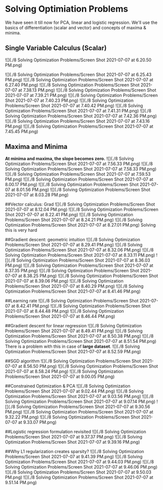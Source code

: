 # Solving Optimiation Problems
<script src="https://code.jquery.com/jquery-3.6.0.min.js" ></script>
<script src="../toc.js" ></script>
<div id='toc'></div>


We have seen it till now for PCA, linear and logistic regression. We'll use the basics of differentiation (scalar and vector) and concepts of maxima & minima.


## Single Variable Calculus (Scalar)

![](./8 Solving Optimization Problems/Screen Shot 2021-07-07 at 6.20.50 PM.png)

![](./8 Solving Optimization Problems/Screen Shot 2021-07-07 at 6.25.43 PM.png)
![](./8 Solving Optimization Problems/Screen Shot 2021-07-07 at 6.27.40 PM.png)
![](./8 Solving Optimization Problems/Screen Shot 2021-07-07 at 7.38.13 PM.png)
![](./8 Solving Optimization Problems/Screen Shot 2021-07-07 at 7.39.21 PM.png)
![](./8 Solving Optimization Problems/Screen Shot 2021-07-07 at 7.40.23 PM.png)
![](./8 Solving Optimization Problems/Screen Shot 2021-07-07 at 7.40.42 PM.png)
![](./8 Solving Optimization Problems/Screen Shot 2021-07-07 at 7.41.31 PM.png)
![](./8 Solving Optimization Problems/Screen Shot 2021-07-07 at 7.42.36 PM.png)
![](./8 Solving Optimization Problems/Screen Shot 2021-07-07 at 7.43.16 PM.png)
![](./8 Solving Optimization Problems/Screen Shot 2021-07-07 at 7.45.45 PM.png)

## Maxima and Minima

**At minima and maxima, the slope becomes zero.**
![](./8 Solving Optimization Problems/Screen Shot 2021-07-07 at 7.56.33 PM.png)
![](./8 Solving Optimization Problems/Screen Shot 2021-07-07 at 7.58.33 PM.png)
![](./8 Solving Optimization Problems/Screen Shot 2021-07-07 at 7.59.53 PM.png)
![](./8 Solving Optimization Problems/Screen Shot 2021-07-07 at 8.00.17 PM.png)
![](./8 Solving Optimization Problems/Screen Shot 2021-07-07 at 8.01.56 PM.png)
![](./8 Solving Optimization Problems/Screen Shot 2021-07-07 at 8.03.28 PM.png)

##Vector calculus: Grad
![](./8 Solving Optimization Problems/Screen Shot 2021-07-07 at 8.12.04 PM.png)
![](./8 Solving Optimization Problems/Screen Shot 2021-07-07 at 8.22.41 PM.png)
![](./8 Solving Optimization Problems/Screen Shot 2021-07-07 at 8.24.21 PM.png)
![](./8 Solving Optimization Problems/Screen Shot 2021-07-07 at 8.27.01 PM.png)
Solving this is very hard

##Gradient descent: geometric intuition
![](./8 Solving Optimization Problems/Screen Shot 2021-07-07 at 8.29.41 PM.png)
![](./8 Solving Optimization Problems/Screen Shot 2021-07-07 at 8.32.06 PM.png)
![](./8 Solving Optimization Problems/Screen Shot 2021-07-07 at 8.33.11 PM.png)
![](./8 Solving Optimization Problems/Screen Shot 2021-07-07 at 8.36.03 PM.png)
![](./8 Solving Optimization Problems/Screen Shot 2021-07-07 at 8.37.35 PM.png)
![](./8 Solving Optimization Problems/Screen Shot 2021-07-07 at 8.38.25 PM.png)
![](./8 Solving Optimization Problems/Screen Shot 2021-07-07 at 8.39.06 PM.png)
![](./8 Solving Optimization Problems/Screen Shot 2021-07-07 at 8.40.29 PM.png)
![](./8 Solving Optimization Problems/Screen Shot 2021-07-07 at 8.41.46 PM.png)

##Learning rate
![](./8 Solving Optimization Problems/Screen Shot 2021-07-07 at 8.42.41 PM.png)
![](./8 Solving Optimization Problems/Screen Shot 2021-07-07 at 8.44.48 PM.png)
![](./8 Solving Optimization Problems/Screen Shot 2021-07-07 at 8.46.44 PM.png)

##Gradient descent for linear regression
![](./8 Solving Optimization Problems/Screen Shot 2021-07-07 at 8.49.41 PM.png)
![](./8 Solving Optimization Problems/Screen Shot 2021-07-07 at 8.50.38 PM.png)
![](./8 Solving Optimization Problems/Screen Shot 2021-07-07 at 8.51.54 PM.png)
There is a problem with this in case of **large dataset**.
![](./8 Solving Optimization Problems/Screen Shot 2021-07-07 at 8.52.59 PM.png)

##SGD algorithm
![](./8 Solving Optimization Problems/Screen Shot 2021-07-07 at 8.56.50 PM.png)
![](./8 Solving Optimization Problems/Screen Shot 2021-07-07 at 8.58.24 PM.png)
![](./8 Solving Optimization Problems/Screen Shot 2021-07-07 at 9.00.05 PM.png)

##Constrained Optimization & PCA
![](./8 Solving Optimization Problems/Screen Shot 2021-07-07 at 9.02.44 PM.png)
![](./8 Solving Optimization Problems/Screen Shot 2021-07-07 at 9.03.56 PM.png)
![](./8 Solving Optimization Problems/Screen Shot 2021-07-07 at 9.07.14 PM.png)
![](./8 Solving Optimization Problems/Screen Shot 2021-07-07 at 9.30.56 PM.png)
![](./8 Solving Optimization Problems/Screen Shot 2021-07-07 at 9.32.22 PM.png)
![](./8 Solving Optimization Problems/Screen Shot 2021-07-07 at 9.33.07 PM.png)

##Logistic regression formulation revisited
![](./8 Solving Optimization Problems/Screen Shot 2021-07-07 at 9.37.37 PM.png)
![](./8 Solving Optimization Problems/Screen Shot 2021-07-07 at 9.39.16 PM.png)

##Why L1 regularization creates sparsity?
![](./8 Solving Optimization Problems/Screen Shot 2021-07-07 at 9.41.39 PM.png)
![](./8 Solving Optimization Problems/Screen Shot 2021-07-07 at 9.44.03 PM.png)
![](./8 Solving Optimization Problems/Screen Shot 2021-07-07 at 9.46.06 PM.png)
![](./8 Solving Optimization Problems/Screen Shot 2021-07-07 at 9.50.03 PM.png)
![](./8 Solving Optimization Problems/Screen Shot 2021-07-07 at 9.51.14 PM.png)

